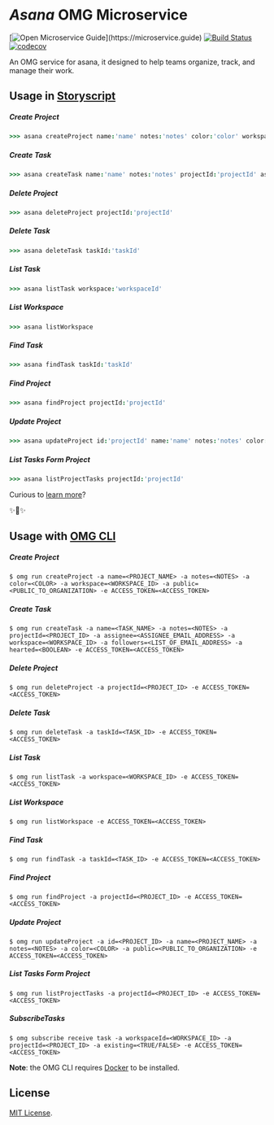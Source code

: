 # _Asana_ OMG Microservice

[![Open Microservice Guide](https://img.shields.io/badge/OMG%20Enabled-👍-green.svg?)](https://microservice.guide)
[![Build Status](https://travis-ci.com/heaptracetechnology/microservice-asana.svg?branch=master)](https://travis-ci.com/heaptracetechnology/microservice-asana)
[![codecov](https://codecov.io/gh/heaptracetechnology/microservice-asana/branch/master/graph/badge.svg)](https://codecov.io/gh/heaptracetechnology/microservice-asana)


An OMG service for asana, it designed to help teams organize, track, and manage their work.

## Usage in [Storyscript](https://storyscript.io/)

##### Create Project
```coffee
>>> asana createProject name:'name' notes:'notes' color:'color' workspace:'workspaceId' public:'true/false'

```
##### Create Task
```coffee
>>> asana createTask name:'name' notes:'notes' projectId:'projectId' assignee:'assignee' workspace:'workspaceId' followers:'[abc@example.com,xyz@example.com]' hearted:'true/false'

```
##### Delete Project
```coffee
>>> asana deleteProject projectId:'projectId'

```
##### Delete Task
```coffee
>>> asana deleteTask taskId:'taskId'

```
##### List Task
```coffee
>>> asana listTask workspace:'workspaceId'

```
##### List Workspace
```coffee
>>> asana listWorkspace

```
##### Find Task
```coffee
>>> asana findTask taskId:'taskId'

```
##### Find Project
```coffee
>>> asana findProject projectId:'projectId'

```
##### Update Project
```coffee
>>> asana updateProject id:'projectId' name:'name' notes:'notes' color:'color' public:'true/false'

```
##### List Tasks Form Project
```coffee
>>> asana listProjectTasks projectId:'projectId'

```
Curious to [learn more](https://docs.storyscript.io/)?

✨🍰✨

## Usage with [OMG CLI](https://www.npmjs.com/package/omg)
##### Create Project
```shell
$ omg run createProject -a name=<PROJECT_NAME> -a notes=<NOTES> -a color=<COLOR> -a workspace=<WORKSPACE_ID> -a public=<PUBLIC_TO_ORGANIZATION> -e ACCESS_TOKEN=<ACCESS_TOKEN>
```
##### Create Task
```shell
$ omg run createTask -a name=<TASK_NAME> -a notes=<NOTES> -a projectId=<PROJECT_ID> -a assignee=<ASSIGNEE_EMAIL_ADDRESS> -a workspace=<WORKSPACE_ID> -a followers=<LIST_OF_EMAIL_ADDRESS> -a hearted=<BOOLEAN> -e ACCESS_TOKEN=<ACCESS_TOKEN>
```
##### Delete Project
```shell
$ omg run deleteProject -a projectId=<PROJECT_ID> -e ACCESS_TOKEN=<ACCESS_TOKEN>
```
##### Delete Task
```shell
$ omg run deleteTask -a taskId=<TASK_ID> -e ACCESS_TOKEN=<ACCESS_TOKEN>
```
##### List Task
```shell
$ omg run listTask -a workspace=<WORKSPACE_ID> -e ACCESS_TOKEN=<ACCESS_TOKEN>
```
##### List Workspace
```shell
$ omg run listWorkspace -e ACCESS_TOKEN=<ACCESS_TOKEN>
```
##### Find Task
```shell
$ omg run findTask -a taskId=<TASK_ID> -e ACCESS_TOKEN=<ACCESS_TOKEN>
```
##### Find Project
```shell
$ omg run findProject -a projectId=<PROJECT_ID> -e ACCESS_TOKEN=<ACCESS_TOKEN>
```
##### Update Project
```shell
$ omg run updateProject -a id=<PROJECT_ID> -a name=<PROJECT_NAME> -a notes=<NOTES> -a color=<COLOR> -a public=<PUBLIC_TO_ORGANIZATION> -e ACCESS_TOKEN=<ACCESS_TOKEN>
```
##### List Tasks Form Project
```shell
$ omg run listProjectTasks -a projectId=<PROJECT_ID> -e ACCESS_TOKEN=<ACCESS_TOKEN>
```
##### SubscribeTasks
```shell
$ omg subscribe receive task -a workspaceId=<WORKSPACE_ID> -a projectId=<PROJECT_ID> -a existing=<TRUE/FALSE> -e ACCESS_TOKEN=<ACCESS_TOKEN>
```

**Note**: the OMG CLI requires [Docker](https://docs.docker.com/install/) to be installed.

## License
[MIT License](https://choosealicense.com/licenses/mit/).
```
